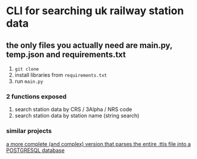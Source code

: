 # CLI for searching uk railway station data

## the only files you actually need are main.py, temp.json and requirements.txt

1. `git clone`
2. install libraries from `requirements.txt`
3. run `main.py`

### 2 functions exposed

1. search station data by CRS / 3Alpha / NRS code
2. search station data by station name (string search)

### similar projects

[a more complete (and complex) version that parses the entire .ttis file into a POSTGRESQL database](https://github.com/jhumphry/ukraildata_etl)
